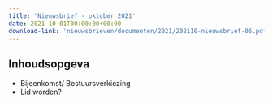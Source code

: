 ```yaml
---
title: 'Nieuwsbrief - oktober 2021'
date: 2021-10-01T00:00:00+00:00
download-link: 'nieuwsbrieven/documenten/2021/202110-nieuwsbrief-06.pdf'
---
```


## Inhoudsopgeva

- Bijeenkomst/ Bestuursverkiezing
- Lid worden?
